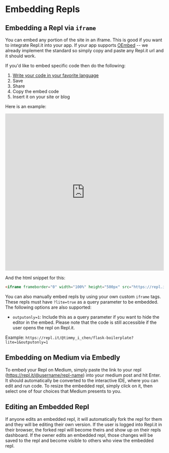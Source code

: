 # Embedding Repls

## Embedding a Repl via `iframe`

You can embed any portion of the site in an iframe. This is good if you want to
integrate Repl.it into your app. If your app supports [OEmbed](http://oembed.com/)
-- we already implement the standard so simply copy and paste any Repl.it url and
it should work.

If you'd like to embed specific code then do the following:

1. [Write your code in your favorite language](https://repl.it/languages)
2. Save
3. Share
4. Copy the embed code
5. Insert it on your site or blog

Here is an example:

<iframe frameborder="0" width="100%" height="500px" src="https://repl.it/@amasad/PitifulLastingWhoopingcrane?lite=true"></iframe>

And the html snippet for this:

```html
<iframe frameborder="0" width="100%" height="500px" src="https://repl.it/@amasad/PitifulLastingWhoopingcrane?lite=true"></iframe>
```

You can also manually embed repls by using your own custom `iframe` tags.
These repls must have `?lite=true` as a query parameter to be embedded.  The
following options are also supported:

* `outputonly=1`: Include this as a query parameter if you want to hide the
editor in the embed.  Please note that the code is still accessible if the
user opens the repl on Repl.it.

Example: `https://repl.it/@timmy_i_chen/flask-boilerplate?lite=1&outputonly=1`

## Embedding on Medium via Embedly

To embed your Repl on Medium, simply paste the link to your repl
(https://repl.it/@username/repl-name) into your medium post and hit Enter.
It should automatically be converted to the interactive IDE, where you can
edit and run code.  To resize the embedded repl, simply click on it, then
select one of four choices that Medium presents to you.

## Editing an Embedded Repl

If anyone edits an embedded repl, it will automatically fork the repl for them
and they will be editing their own version.  If the user is logged into Repl.it
in their browser, the forked repl will become theirs and show up on their repls
dashboard.  If the owner edits an embedded repl, those changes will be saved to
the repl and become visible to others who view the embedded repl.